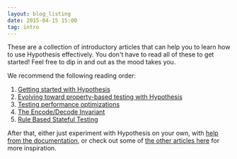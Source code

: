 ```yaml
---
layout: blog_listing
date: 2015-04-15 15:00
tag: intro
---
```


These are a collection of introductory articles that can help you to learn how to use Hypothesis
effectively. You don't have to read all of these to get started! Feel free to dip in and out as
the mood takes you.

We recommend the following reading order:

1. [Getting started with Hypothesis](/articles/getting-started-with-hypothesis/)
2. [Evolving toward property-based testing with Hypothesis](/articles/incremental-property-based-testing/)
3. [Testing performance optimizations](/articles/testing-performance-optimizations/)
4. [The Encode/Decode Invariant](/articles/encode-decode-invariant)
5. [Rule Based Stateful Testing](/articles/rule-based-stateful-testing)

After that, either just experiment with Hypothesis on your own, with [help from the documentation](https://hypothesis.readthedocs.io),
or check out some of [the other articles here](/articles/) for more inspiration.

